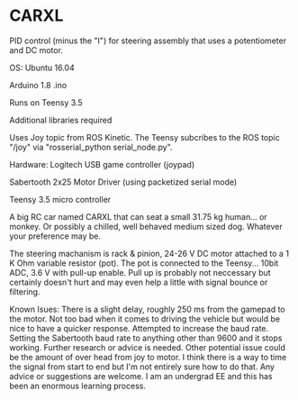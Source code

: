 # CARXL
PID control (minus the "I") for steering assembly that uses a  potentiometer and DC motor.

OS: Ubuntu 16.04

Arduino 1.8 .ino

Runs on Teensy 3.5

Additional libraries required

Uses Joy topic from ROS Kinetic. The Teensy subcribes to the ROS topic "/joy" via "rosserial_python serial_node.py".

Hardware:
Logitech USB game controller (joypad)

Sabertooth 2x25 Motor Driver (using packetized serial mode)

Teensy 3.5 micro controller

A big RC car named CARXL that can seat a small 31.75 kg human... or monkey. Or possibly a chilled, well behaved medium sized dog. Whatever your preference may be.


The steering machanism is rack & pinion, 24-26 V DC motor attached to a 1 K Ohm variable resistor (pot).
The pot is connected to the Teensy... 10bit ADC, 3.6 V with pull-up enable. Pull up is probably not neccessary but certainly doesn't hurt and may even help a little with signal bounce or filtering.


Known Isues: There is a slight delay, roughly 250 ms from the gamepad to the motor. Not too bad when it comes to driving the vehicle but would be nice to have a quicker response. Attempted to increase the baud rate. Setting the Sabertooth baud rate to anything other than 9600 and it stops working. Further research or advice is needed. Other potential issue could be the amount of over head from joy to motor. I think there is a way to time the signal from start to end but I'm not entirely sure how to do that. Any advice or suggestions are welcome. I am an undergrad EE and this has been an enormous learning process.
